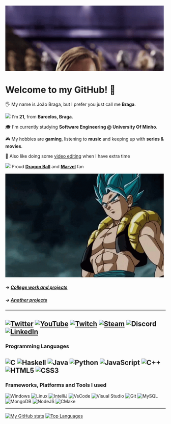 ![Hello there!](/hello-there-general-kenobi.gif)

# Welcome to my GitHub! 👋

🖐️ My name is João Braga, but I prefer you just call me **Braga**.

<img height=12 src="https://upload.wikimedia.org/wikipedia/commons/thumb/5/5c/Flag_of_Portugal.svg/600px-Flag_of_Portugal.svg.png"/> I'm **21**, from **Barcelos, Braga**. 

🎓 I'm currently studying **Software Engineering @ University Of Minho**.

🎮 My hobbies are **gaming**, listening to **music** and keeping up with **series & movies**.

🎥 Also like doing some [video editing](https://www.youtube.com/c/LykiFyar "👀") when I have extra time 

 <img height=16 src="https://icons.iconarchive.com/icons/iconshock/dragonball/256/dragonball-1-icon.png" /> Proud **[Dragon Ball](https://www.youtube.com/watch?v=kkYaQ3FR7hc&ab_channel=Zeon "Great opportunity for a rickroll haha")** and **[Marvel](https://c.tenor.com/fIZ3MfEH6CYAAAAC/ok-daredevil.gif "Another great rickroll")** fan
 
 <img src=/gogeta-bringit.gif title="Bring It!"/>


##### -> [College work and projects](https://github.com/LykiFyar/stuff)
##### -> [Another projects](https://rroll.to/7bUGhz "I had to! 🤣") 

---

[![Twitter](https://img.shields.io/badge/Twitter-%231DA1F2.svg?style=for-the-badge&logo=Twitter&logoColor=white)](https://www.twitter.com/lykifyar) 
[![YouTube](https://img.shields.io/badge/YouTube-%23FF0000.svg?style=for-the-badge&logo=YouTube&logoColor=white)](https://www.youtube.com/c/LykiFyar)
[![Twitch](https://img.shields.io/badge/Twitch-9146FF?style=for-the-badge&logo=twitch&logoColor=white)](https://www.twitch.tv/lykifyar)
[![Steam](https://img.shields.io/badge/Steam-000000?style=for-the-badge&logo=steam&logoColor=white)](https://steamcommunity.com/id/LykiFyarPT/)
![Discord](https://img.shields.io/badge/LykiFyar%233843-%237289DA.svg?style=for-the-badge&logo=discord&logoColor=white)
[![LinkedIn](https://img.shields.io/badge/linkedin-%230077B5.svg?style=for-the-badge&logo=linkedin&logoColor=white)](https://www.linkedin.com/in/lykifyar/)
---

### Programming Languages

![C](https://img.shields.io/badge/C-00599C?style=for-the-badge&logo=c&logoColor=white)
![Haskell](https://img.shields.io/badge/Haskell-5D4F85?style=for-the-badge&logo=haskell&logoColor=white)
![Java](https://img.shields.io/badge/Java-ED8B00?style=for-the-badge&logo=java&logoColor=white)
![Python](https://img.shields.io/badge/python-3670A0?style=for-the-badge&logo=python&logoColor=ffdd54)
![JavaScript](https://img.shields.io/badge/javascript-%23323330.svg?style=for-the-badge&logo=javascript&logoColor=%23F7DF1E)
![C++](https://img.shields.io/badge/c++-%2300599C.svg?style=for-the-badge&logo=c%2B%2B&logoColor=white)
![HTML5](https://img.shields.io/badge/html5-%23E34F26.svg?style=for-the-badge&logo=html5&logoColor=white)
![CSS3](https://img.shields.io/badge/css3-%231572B6.svg?style=for-the-badge&logo=css3&logoColor=white)
---

### Frameworks, Platforms and Tools I used

![Windows](https://img.shields.io/badge/Windows-0078D6?style=for-the-badge&logo=windows&logoColor=white)
![Linux](https://img.shields.io/badge/Linux-FCC624?style=for-the-badge&logo=linux&logoColor=black)
![IntelliJ](https://img.shields.io/badge/IntelliJ_IDEA-000000.svg?style=for-the-badge&logo=intellij-idea&logoColor=white)
![VsCode](https://img.shields.io/badge/Visual_Studio_Code-0078D4?style=for-the-badge&logo=visual%20studio%20code&logoColor=white)
![Visual Studio](https://img.shields.io/badge/Visual%20Studio-5C2D91.svg?style=for-the-badge&logo=visual-studio&logoColor=white)
![Git](https://img.shields.io/badge/GIT-E44C30?style=for-the-badge&logo=git&logoColor=white)
![MySQL](https://img.shields.io/badge/MySQL-005C84?style=for-the-badge&logo=mysql&logoColor=white)
![MongoDB](https://img.shields.io/badge/MongoDB-%234ea94b.svg?style=for-the-badge&logo=mongodb&logoColor=white)
![NodeJS](https://img.shields.io/badge/node.js-6DA55F?style=for-the-badge&logo=node.js&logoColor=white)
![CMake](https://img.shields.io/badge/CMake-%23008FBA.svg?style=for-the-badge&logo=cmake&logoColor=white)

---

[![My GitHub stats](https://github-readme-stats.vercel.app/api?username=LykiFyar&theme=codeSTACKr&count_private=true&hide=contribs&hide_border=true)](https://github.com/anuraghazra/github-readme-stats)
[![Top Languages](https://github-readme-stats.vercel.app/api/top-langs/?username=LykiFyar&theme=codeSTACKr&layout=compact&hide_border=true)](https://github.com/anuraghazra/github-readme-stats)


<!--
**LykiFyar/LykiFyar** is a ✨ _special_ ✨ repository because its `README.md` (this file) appears on your GitHub profile.
-->
